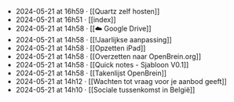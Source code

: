 - 2024-05-21 at 16h59 · [[Quartz zelf hosten]]
- 2024-05-21 at 16h51 · [[index]]
- 2024-05-21 at 14h58 · [[☁️ Google Drive]]
- 2024-05-21 at 14h58 · [[!Jaarlijkse aanpassing]]
- 2024-05-21 at 14h58 · [[Opzetten iPad]]
- 2024-05-21 at 14h58 · [[Overzetten naar OpenBrein.org]]
- 2024-05-21 at 14h58 · [[Quick notes - Sjabloon V0.1]]
- 2024-05-21 at 14h58 · [[Takenlijst OpenBrein]]
- 2024-05-21 at 14h12 · [[Wachten tot vraag voor je aanbod geeft]]
- 2024-05-21 at 14h10 · [[Sociale tussenkomst in België]]
